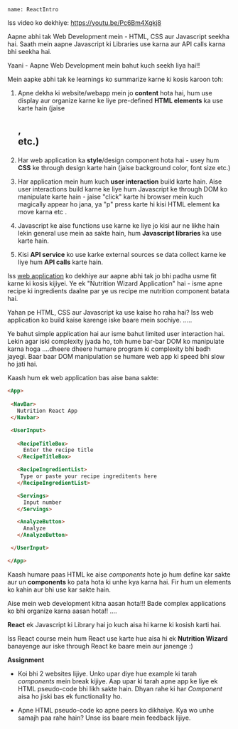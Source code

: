```ngMeta
name: ReactIntro
```

Iss video ko dekhiye: https://youtu.be/Pc6Bm4Xgkj8

Aapne abhi tak Web Development mein - HTML, CSS aur Javascript seekha hai. Saath mein aapne Javascript ki Libraries use karna aur API calls karna bhi seekha hai.

Yaani - Aapne Web Development mein bahut kuch seekh liya hai!!

Mein aapke abhi tak ke learnings ko summarize karne ki kosis karoon toh:

1. Apne dekha ki website/webapp mein jo **content** hota hai, hum use display aur organize karne ke liye pre-defined **HTML elements** ka use karte hain (jaise <h2>,<div> etc.)

2. Har web application ka **style**/design component hota hai - usey hum **CSS** ke through design karte hain (jaise background color, font size etc.)

3. Har application mein hum kuch **user interaction** build karte hain. Aise user interactions build karne ke liye hum Javascript ke through DOM ko manipulate karte hain - jaise "click" karte hi browser mein kuch magically appear ho jana, ya "p" press karte hi kisi HTML element ka move karna etc
.

4. Javascript ke aise functions use karne ke liye jo kisi aur ne likhe hain lekin general use mein aa sakte hain, hum **Javascript libraries** ka use karte hain.

5. Kisi **API service** ko use karke external sources se data collect karne ke liye hum **API calls** karte hain.

Iss [web application](https://www.edamam.com/website/wizard.jsp?ver=wizard-basic) ko dekhiye aur aapne abhi tak jo bhi padha usme fit karne ki kosis kijiyei. 
Ye ek "Nutrition Wizard Application" hai - isme apne recipe ki ingredients daalne par ye us recipe me nutrition component batata hai.
 
Yahan pe HTML, CSS aur Javascript ka use kaise ho raha hai?
Iss web application ko build kaise karenge iske baare mein sochiye.
.....

Ye bahut simple application hai aur isme bahut limited user interaction hai. Lekin agar iski complexity jyada ho, toh hume bar-bar DOM ko manipulate karna hoga ....dheere dheere humare program ki complexity bhi badh jayegi. Baar baar DOM manipulation se humare web app ki speed bhi slow ho jati hai.

Kaash hum ek web application bas aise bana sakte:

```HTML
<App>
 
 <NavBar>
   Nutrition React App
 </Navbar>

 <UserInput>
  
   <RecipeTitleBox> 
     Enter the recipe title 
   </RecipeTitleBox>

   <RecipeIngredientList>
    Type or paste your recipe ingreditents here
   </RecipeIngredientList>

   <Servings>
     Input number
   </Servings>

   <AnalyzeButton>
     Analyze
   </AnalyzeButton>

 </UserInput>

</App>
```

Kaash humare paas HTML ke aise *components* hote jo hum define kar sakte aur un **components** ko pata hota ki unhe kya karna hai. Fir hum un elements ko kahin aur bhi use kar sakte hain.


Aise mein web development kitna aasan hota!!!
Bade complex applications ko bhi organize karna aasan hota!!
....

**React** ek Javascript ki Library hai jo kuch aisa hi karne ki kosish karti hai.

Iss React course mein hum React use karte hue aisa hi ek **Nutrition Wizard** banayenge aur iske through React ke baare mein aur janenge :)

**Assignment**

- Koi bhi 2 websites lijiye. Unko upar diye hue example ki tarah *components* mein break kijiye. Aap upar ki tarah apne app ke liye ek HTML pseudo-code bhi likh sakte hain.
Dhyan rahe ki har *Component* aisa ho jiski bas ek functionality ho.

- Apne HTML pseudo-code ko apne peers ko dikhaiye. Kya wo unhe samajh paa rahe hain? Unse iss baare mein feedback lijiye.
